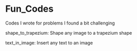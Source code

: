 # Fun_Codes
Codes I wrote for problems I found a bit challenging


shape_to_trapezium: Shape any image to a trapezium shape

text_in_image: Insert any text to an image
